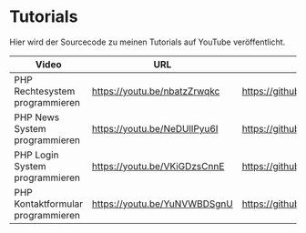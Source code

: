 # Tutorials
Hier wird der Sourcecode zu meinen Tutorials auf YouTube veröffentlicht.

| Video  | URL | Sourcecode |
| ------------- | ------------- | ------------- |
| PHP Rechtesystem programmieren | https://youtu.be/nbatzZrwqkc | https://github.com/Tutorialwork/Tutorials/tree/master/PHP%20Rechtesystem
| PHP News System programmieren  | https://youtu.be/NeDUllPyu6I  | https://github.com/Tutorialwork/Tutorials/tree/master/PHP%20News%20System
| PHP Login System programmieren  | https://youtu.be/VKiGDzsCnnE  | https://github.com/Tutorialwork/Tutorials/tree/master/PHP%20Login%20System
| PHP Kontaktformular programmieren  | https://youtu.be/YuNVWBDSgnU  | https://github.com/Tutorialwork/Tutorials/tree/master/PHP%20Kontakformular%20Tutorial
